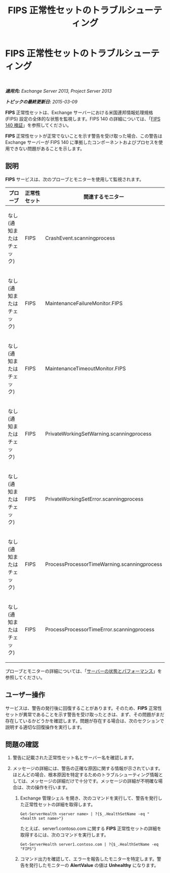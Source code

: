 ﻿---
title: FIPS 正常性セットのトラブルシューティング
TOCTitle: FIPS 正常性セットのトラブルシューティング
ms:assetid: 96e1b096-9cb5-426f-a84e-50d5599e4bbb
ms:mtpsurl: https://technet.microsoft.com/ja-jp/library/ms.exch.scom.fips(v=EXCHG.150)
ms:contentKeyID: 54651730
ms.date: 01/28/2016
mtps_version: v=EXCHG.150
ms.translationtype: HT
---

# FIPS 正常性セットのトラブルシューティング

 

_**適用先:** Exchange Server 2013, Project Server 2013_

_**トピックの最終更新日:** 2015-03-09_

**FIPS** 正常性セットは、Exchange サーバーにおける米国連邦情報処理規格 (FIPS) 設定の全体的な状態を監視します。FIPS 140 の詳細については、「[FIPS 140 検証](http://go.microsoft.com/fwlink/p/?linkid=521913)」を参照してください。

**FIPS** 正常性セットが正常でないことを示す警告を受け取った場合、この警告は Exchange サーバーが FIPS 140 に準拠したコンポーネントおよびプロセスを使用できない問題があることを示します。

## 説明

**FIPS** サービスは、次のプローブとモニターを使用して監視されます。


<table>
<colgroup>
<col style="width: 33%" />
<col style="width: 33%" />
<col style="width: 33%" />
</colgroup>
<thead>
<tr class="header">
<th>プローブ</th>
<th>正常性セット</th>
<th>関連するモニター</th>
</tr>
</thead>
<tbody>
<tr class="odd">
<td><p>なし (通知またはチェック)</p></td>
<td><p>FIPS</p></td>
<td><p>CrashEvent.scanningprocess</p></td>
</tr>
<tr class="even">
<td><p>なし (通知またはチェック)</p></td>
<td><p>FIPS</p></td>
<td><p>MaintenanceFailureMonitor.FIPS</p></td>
</tr>
<tr class="odd">
<td><p>なし (通知またはチェック)</p></td>
<td><p>FIPS</p></td>
<td><p>MaintenanceTimeoutMonitor.FIPS</p></td>
</tr>
<tr class="even">
<td><p>なし (通知またはチェック)</p></td>
<td><p>FIPS</p></td>
<td><p>PrivateWorkingSetWarning.scanningprocess</p></td>
</tr>
<tr class="odd">
<td><p>なし (通知またはチェック)</p></td>
<td><p>FIPS</p></td>
<td><p>PrivateWorkingSetError.scanningprocess</p></td>
</tr>
<tr class="even">
<td><p>なし (通知またはチェック)</p></td>
<td><p>FIPS</p></td>
<td><p>ProcessProcessorTimeWarning.scanningprocess</p></td>
</tr>
<tr class="odd">
<td><p>なし (通知またはチェック)</p></td>
<td><p>FIPS</p></td>
<td><p>ProcessProcessorTimeError.scanningprocess</p></td>
</tr>
</tbody>
</table>


プローブとモニターの詳細については、「[サーバーの状態とパフォーマンス](https://technet.microsoft.com/ja-jp/library/jj150551\(v=exchg.150\))」を参照してください。

## ユーザー操作

サービスは、警告の発行後に回復することがあります。そのため、**FIPS** 正常性セットが異常であることを示す警告を受け取ったときは、まず、その問題がまだ存在しているかどうかを確認します。問題が存在する場合は、次のセクションで説明する適切な回復操作を実行します。

## 問題の確認

1.  警告に記載された正常性セット名とサーバー名を確認します。

2.  メッセージの詳細には、警告の正確な原因に関する情報が示されています。ほとんどの場合、根本原因を特定するためのトラブルシューティング情報としては、メッセージの詳細だけで十分です。メッセージの詳細が不明確な場合は、次の操作を行います。
    
    1.  Exchange 管理シェル を開き、次のコマンドを実行して、警告を発行した正常性セットの詳細を取得します。
        
            Get-ServerHealth <server name> | ?{$_.HealthSetName -eq "<health set name>"}
        
        たとえば、server1.contoso.com に関する **FIPS** 正常性セットの詳細を取得するには、次のコマンドを実行します。
        
            Get-ServerHealth server1.contoso.com | ?{$_.HealthSetName -eq "FIPS"}
    
    2.  コマンド出力を確認して、エラーを報告したモニターを特定します。警告を発行したモニターの **AlertValue** の値は **Unhealthy** になります。

